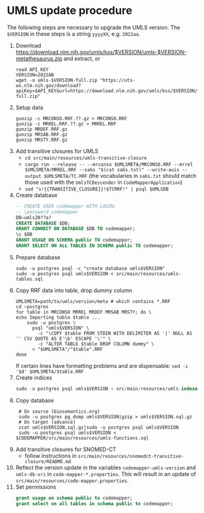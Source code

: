 # UMLS update procedure

The following steps are necessary to upgrade the UMLS version. The `$VERSION` in
these steps is a string `yyyyXX`, e.g. `2022aa`.

1. Download https://download.nlm.nih.gov/umls/kss/$VERSION/umls-$VERSION-metathesaurus.zip and extract, or
   ```
   read API_KEY
   VERSION=2022AB
   wget -o umls-$VERSION-full.zip "https://uts-ws.nlm.nih.gov/download?apiKey=$API_KEY&url=https://download.nlm.nih.gov/umls/kss/$VERSION/umls-$VERSION-full.zip"
   ```
2. Setup data
   ```
   gunzip -c MRCONSO.RRF.??.gz > MRCONSO.RRF
   gunzip -c MRREL.RRF.??.gz > MRREL.RRF
   gunzip MRDEF.RRF.gz
   gunzip MRSAB.RRF.gz
   gunzip MRSTY.RRF.gz
   ```
3. Add transitive closures for UMLS
   - `cd src/main/resources/umls-transitive-closure`
   - `cargo run --release -- --mrconso $UMLSMETA/MRCONSO.RRF --mrrel $UMLSMETA/MRREL.RRF --sabs "$(cat sabs.txt)" --write-auis --output $UMLSMETA/TC.RRF`
     (the vocabularies in `sabs.txt` should match those used with the `UmlsTCDescender` in `CodeMapperApplication`)
   - `sed "s!{{TRANSITIVE_CLOSURE}}!$TCRRF!" | psql $UMLSDB`
4. Create database
   ```sql
   -- CREATE USER codemapper WITH LOGIN;
   -- \password codemapper
   DB=umls20??a?
   CREATE DATABASE $DB;
   GRANT CONNECT ON DATABASE $DB TO codemapper;
   \c $DB
   GRANT USAGE ON SCHEMA public TO codemapper;
   GRANT SELECT ON ALL TABLES IN SCHEMA public TO codemapper;
   ```
5. Prepare database
   ```shell
   sudo -u postgres psql -c "create database umls$VERSION"
   sudo -u postgres psql umls$VERSION < src/main/resources/umls-tables.sql
   ```
3. Copy RRF data into table, drop dummy column
   ```shell
   UMLSMETA=path/to/umls/version/meta # which contains *.RRF
   cd ~postgres
   for table in MRCONSO MRREL MRDEF MRSAB MRSTY; do \
   echo Importing table $table ...
       sudo -u postgres \
         psql "umls$VERSION" \
           -c "\COPY $table FROM STDIN WITH DELIMITER AS '|' NULL AS '' CSV QUOTE AS E'\b' ESCAPE '\'" \
           -c "ALTER TABLE $table DROP COLUMN dummy" \
         < "$UMLSMETA"/"$table".RRF
   done
   ```
   If certain lines have formatting problems and are dispensable: `sed -i '$d' $UMLSMETA/$table.RRF`
4. Create indices
   ```sql
   sudo -u postgres psql umls$VERSION < src/main/resources/umls-indexes.sql
   ```
6. Copy database
   ```shell
    # On source (biosemantics.org)
    sudo -u postgres pg_dump umls$VERSION|gzip > umls$VERSION.sql.gz
    # On target (advance)
    zcat umls$VERSION.sql.gz|sudo -u postgres psql umls$VERSION
    sudo -u postgres psql umls$VERSION < $CODEMAPPER/src/main/resources/umls-functions.sql
    ```
7. Add transitive closures for SNOMED-CT
   - follow instructions in `src/main/resources/snomedct-transitive-closure/README.md`
8. Reflect the version update in the variables `codemapper-umls-version` and
   `umls-db-uri` in `code-mapper-*.properties`. This will result in an update of
   `src/main/resources/code-mapper.properties`.
9. Set permissions
   ```sql
   grant usage on schema public to codemapper;
   grant select on all tables in schema public to codemapper;
   ```
